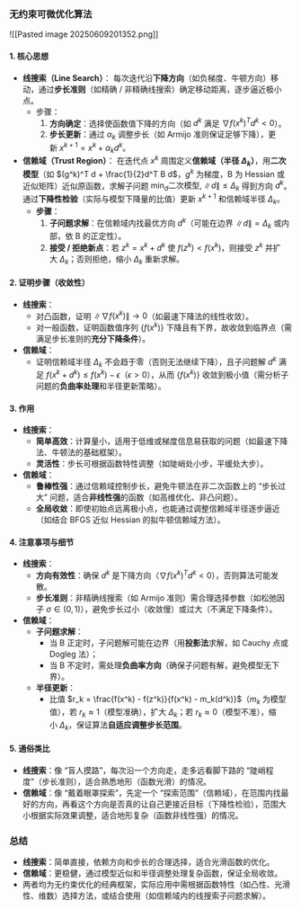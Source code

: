 ### 无约束可微优化算法
![[Pasted image 20250609201352.png]]

#### 1. 核心思想
- **线搜索（Line Search）**： 每次迭代沿**下降方向**（如负梯度、牛顿方向）移动，通过**步长准则**（如精确 / 非精确线搜索）确定移动距离，逐步逼近极小点。
    - 步骤：
        1. **方向确定**：选择使函数值下降的方向（如 $d^k$ 满足 $\nabla f(x^k)^T d^k < 0$）。
        2. **步长更新**：通过 $\alpha_k$ 调整步长（如 Armijo 准则保证足够下降），更新 $x^{k+1} = x^k + \alpha_k d^k$。
- **信赖域（Trust Region）**： 在迭代点 $x^k$ 周围定义**信赖域（半径 $\Delta_k$）**，用**二次模型**（如 $(g^k)^T d + \frac{1}{2}d^T B d$，$g^k$ 为梯度，B 为 Hessian 或近似矩阵）近似原函数，求解子问题 $\min_d \text{二次模型}, \, \|d\| \leq \Delta_k$ 得到方向 $d^k$。通过**下降性检验**（实际与模型下降量的比值）更新 $x^{k+1}$ 和信赖域半径 $\Delta_k$。
    - **步骤**：
        1. **子问题求解**：在信赖域内找最优方向 $d^k$（可能在边界 $\|d\| = \Delta_k$ 或内部，依 B 的正定性）。
        2. **接受 / 拒绝新点**：若 $z^k = x^k + d^k$ 使 $f(z^k) < f(x^k)$，则接受 $z^k$ 并扩大 $\Delta_k$；否则拒绝，缩小 $\Delta_k$ 重新求解。
#### 2. 证明步骤（收敛性）
- **线搜索**：
    - 对凸函数，证明 $\|\nabla f(x^k)\| \to 0$（如最速下降法的线性收敛）。
    - 对一般函数，证明函数值序列 $\{f(x^k)\}$ 下降且有下界，故收敛到临界点（需满足步长准则的**充分下降条件**）。
- **信赖域**：
    - 证明信赖域半径 $\Delta_k$ 不会趋于零（否则无法继续下降），且子问题解 $d^k$ 满足 $f(x^k + d^k) \leq f(x^k) - \epsilon$（$\epsilon > 0$），从而 $\{f(x^k)\}$ 收敛到极小值（需分析子问题的**负曲率处理**和半径更新策略）。
#### 3. 作用
- **线搜索**：
    - **简单高效**：计算量小，适用于低维或梯度信息易获取的问题（如最速下降法、牛顿法的基础框架）。
    - **灵活性**：步长可根据函数特性调整（如陡峭处小步，平缓处大步）。
- **信赖域**：
    - **鲁棒性强**：通过信赖域控制步长，避免牛顿法在非二次函数上的 “步长过大” 问题，适合**非线性强**的函数（如高维优化、非凸问题）。
    - **全局收敛**：即使初始点远离极小点，也能通过调整信赖域半径逐步逼近（如结合 BFGS 近似 Hessian 的拟牛顿信赖域方法）。
#### 4. 注意事项与细节
- **线搜索**：
    - **方向有效性**：确保 $d^k$ 是下降方向（$\nabla f(x^k)^T d^k < 0$），否则算法可能发散。
    - **步长准则**：非精确线搜索（如 Armijo 准则）需合理选择参数（如松弛因子 $\sigma \in (0, 1)$），避免步长过小（收敛慢）或过大（不满足下降条件）。
- **信赖域**：
    - **子问题求解**：
        - 当 B 正定时，子问题解可能在边界（用**投影法**求解，如 Cauchy 点或 Dogleg 法）；
        - 当 B 不定时，需处理**负曲率方向**（确保子问题有解，避免模型无下界）。
    - **半径更新**：
        - 比值 $r_k = \frac{f(x^k) - f(z^k)}{f(x^k) - m_k(d^k)}$（$m_k$ 为模型值），若 $r_k \approx 1$（模型准确），扩大 $\Delta_k$；若 $r_k \approx 0$（模型不准），缩小 $\Delta_k$，保证算法**自适应调整步长范围**。
#### 5. 通俗类比
- **线搜索**：像 “盲人摸路”，每次沿一个方向走，走多远看脚下路的 “陡峭程度”（步长准则），适合熟悉地形（函数光滑）的情况。
- **信赖域**：像 “戴着眼罩探索”，先定一个 “探索范围”（信赖域），在范围内找最好的方向，再看这个方向是否真的让自己更接近目标（下降性检验），范围大小根据实际效果调整，适合地形复杂（函数非线性强）的情况。

### 总结
- **线搜索**：简单直接，依赖方向和步长的合理选择，适合光滑函数的优化。
- **信赖域**：更稳健，通过模型近似和半径调整处理复杂函数，保证全局收敛。
- 两者均为无约束优化的经典框架，实际应用中需根据函数特性（如凸性、光滑性、维数）选择方法，或结合使用（如信赖域内的线搜索子问题求解）。